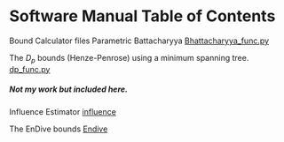 # Software Manual  Table of Contents

Bound Calculator files
Parametric Battacharyya [Bhattacharyya_func.py](https://github.com/rj-may/MS_Research/edit/master/Docs/Bhattacharyya_func.md)

The $D_p$ bounds (Henze-Penrose) using a minimum spanning tree. [dp_func.py](https://github.com/rj-may/MS_Research/blob/master/Docs/dp_func.md)




##### Not my work but included here. 

Influence Estimator [influence](https://github.com/rj-may/BER_Bounds_Eval/blob/master/Docs/Influence.md)

The EnDive bounds [Endive](https://github.com/rj-may/BER_Bounds_Eval/blob/master/Docs/EnDive.md)

